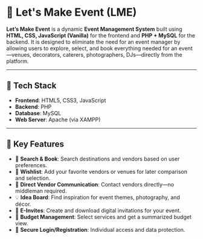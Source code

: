 # 🎉 Let's Make Event (LME)

**Let’s Make Event** is a dynamic **Event Management System** built using **HTML, CSS, JavaScript (Vanilla)** for the frontend and **PHP + MySQL** for the backend. It is designed to eliminate the need for an event manager by allowing users to explore, select, and book everything needed for an event—venues, decorators, caterers, photographers, DJs—directly from the platform.

---

## 🔧 Tech Stack

- **Frontend**: HTML5, CSS3, JavaScript
- **Backend**: PHP
- **Database**: MySQL
- **Web Server**: Apache (via XAMPP)

---

## 🌟 Key Features

- 🔎 **Search & Book**: Search destinations and vendors based on user preferences.
- 🎯 **Wishlist**: Add your favorite vendors or venues for later comparison and selection.
- 💬 **Direct Vendor Communication**: Contact vendors directly—no middleman required.
- 💡 **Idea Board**: Find inspiration for event themes, photography, and décor.
- 💌 **E-Invites**: Create and download digital invitations for your event.
- 💸 **Budget Management**: Select services and get a summarized budget view.
- 🔐 **Secure Login/Registration**: Individual access and data protection.

